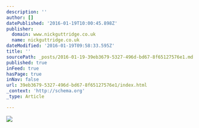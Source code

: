 ```yaml
---
description: ''
author: []
datePublished: '2016-01-19T10:00:45.898Z'
publisher:
  domain: www.nickguttridge.co.uk
  name: nickguttridge.co.uk
dateModified: '2016-01-19T09:58:33.595Z'
title: ''
sourcePath: _posts/2016-01-19-39eb3679-5327-496d-bd67-8f65127576e1.md
published: true
inFeed: true
hasPage: true
inNav: false
url: 39eb3679-5327-496d-bd67-8f65127576e1/index.html
_context: 'http://schema.org'
_type: Article

---
```

![](https://mir-s3-cdn-cf.behance.net/project_modules/disp/607efb27833617.5636b80287ecd.jpg)